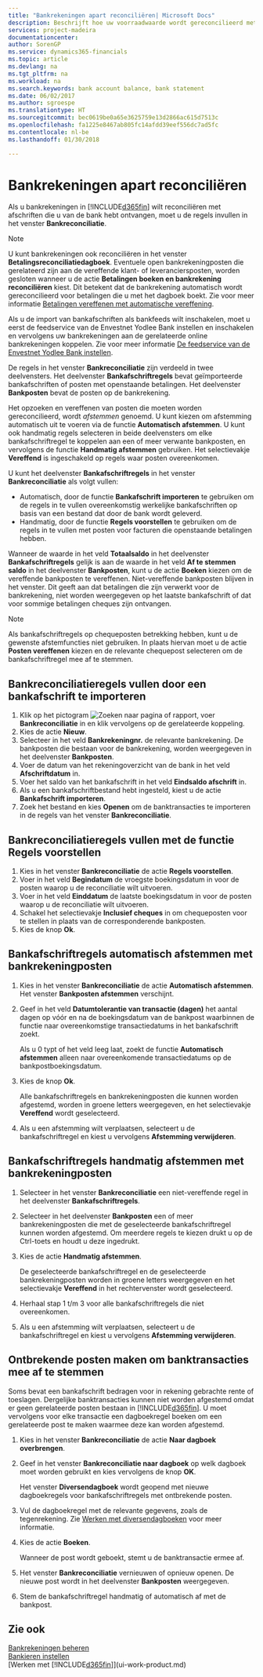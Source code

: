 ```yaml
---
title: "Bankrekeningen apart reconciliëren| Microsoft Docs"
description: Beschrijft hoe uw voorraadwaarde wordt gereconcilieerd met het grootboek.
services: project-madeira
documentationcenter: 
author: SorenGP
ms.service: dynamics365-financials
ms.topic: article
ms.devlang: na
ms.tgt_pltfrm: na
ms.workload: na
ms.search.keywords: bank account balance, bank statement
ms.date: 06/02/2017
ms.author: sgroespe
ms.translationtype: HT
ms.sourcegitcommit: bec0619be0a65e3625759e13d2866ac615d7513c
ms.openlocfilehash: fa1225e8467ab805fc14afdd39eef556dc7ad5fc
ms.contentlocale: nl-be
ms.lasthandoff: 01/30/2018

---
```

# <a name="reconcile-bank-accounts-separately"></a>Bankrekeningen apart reconciliëren
Als u bankrekeningen in [!INCLUDE[d365fin](includes/d365fin_md.md)] wilt reconciliëren met afschriften die u van de bank hebt ontvangen, moet u de regels invullen in het venster **Bankreconciliatie**.

> [!NOTE]  
>   U kunt bankrekeningen ook reconciliëren in het venster **Betalingsreconciliatiedagboek**. Eventuele open bankrekeningposten die gerelateerd zijn aan de vereffende klant- of leveranciersposten, worden gesloten wanneer u de actie **Betalingen boeken en bankrekening reconciliëren** kiest. Dit betekent dat de bankrekening automatisch wordt gereconcilieerd voor betalingen die u met het dagboek boekt. Zie voor meer informatie [Betalingen vereffenen met automatische vereffening](receivables-how-reconcile-payments-auto-application.md).

Als u de import van bankafschriften als bankfeeds wilt inschakelen, moet u eerst de feedservice van de Envestnet Yodlee Bank instellen en inschakelen en vervolgens uw bankrekeningen aan de gerelateerde online bankrekeningen koppelen. Zie voor meer informatie [De feedservice van de Envestnet Yodlee Bank instellen](bank-how-setup-bank-statement-service.md).

De regels in het venster **Bankreconciliatie** zijn verdeeld in twee deelvensters. Het deelvenster **Bankafschriftregels** bevat geïmporteerde bankafschriften of posten met openstaande betalingen. Het deelvenster **Bankposten** bevat de posten op de bankrekening.

Het opzoeken en vereffenen van posten die moeten worden gereconcilieerd, wordt *afstemmen* genoemd. U kunt kiezen om afstemming automatisch uit te voeren via de functie **Automatisch afstemmen**. U kunt ook handmatig regels selecteren in beide deelvensters om elke bankafschriftregel te koppelen aan een of meer verwante bankposten, en vervolgens de functie **Handmatig afstemmen** gebruiken. Het selectievakje **Vereffend** is ingeschakeld op regels waar posten overeenkomen.

U kunt het deelvenster **Bankafschriftregels** in het venster **Bankreconciliatie** als volgt vullen:

* Automatisch, door de functie **Bankafschrift importeren** te gebruiken om de regels in te vullen overeenkomstig werkelijke bankafschriften op basis van een bestand dat door de bank wordt geleverd.
* Handmatig, door de functie **Regels voorstellen** te gebruiken om de regels in te vullen met posten voor facturen die openstaande betalingen hebben.

Wanneer de waarde in het veld **Totaalsaldo** in het deelvenster **Bankafschriftregels** gelijk is aan de waarde in het veld **Af te stemmen saldo** in het deelvenster **Bankposten**, kunt u de actie **Boeken** kiezen om de vereffende bankposten te vereffenen. Niet-vereffende bankposten blijven in het venster. Dit geeft aan dat betalingen die zijn verwerkt voor de bankrekening, niet worden weergegeven op het laatste bankafschrift of dat voor sommige betalingen cheques zijn ontvangen.

> [!NOTE]  
>   Als bankafschriftregels op chequeposten betrekking hebben, kunt u de gewenste afstemfuncties niet gebruiken. In plaats hiervan moet u de actie **Posten vereffenen** kiezen en de relevante chequepost selecteren om de bankafschriftregel mee af te stemmen.

## <a name="to-fill-bank-reconciliation-lines-by-importing-a-bank-statement"></a>Bankreconciliatieregels vullen door een bankafschrift te importeren
1. Klik op het pictogram ![Zoeken naar pagina of rapport](media/ui-search/search_small.png "pictogram Zoeken naar pagina of rapport"), voer **Bankreconciliatie** in en klik vervolgens op de gerelateerde koppeling.
2. Kies de actie **Nieuw**.
3. Selecteer in het veld **Bankrekeningnr.** de relevante bankrekening. De bankposten die bestaan voor de bankrekening, worden weergegeven in het deelvenster **Bankposten**.
4. Voer de datum van het rekeningoverzicht van de bank in het veld **Afschriftdatum** in.
5. Voer het saldo van het bankafschrift in het veld **Eindsaldo afschrift** in.
6. Als u een bankafschriftbestand hebt ingesteld, kiest u de actie **Bankafschrift importeren**.
7. Zoek het bestand en kies **Openen** om de banktransacties te importeren in de regels van het venster **Bankreconciliatie**.

## <a name="to-fill-bank-reconciliation-lines-with-the-suggest-lines-function"></a>Bankreconciliatieregels vullen met de functie Regels voorstellen
1. Kies in het venster **Bankreconciliatie** de actie **Regels voorstellen**.
2. Voer in het veld **Begindatum** de vroegste boekingsdatum in voor de posten waarop u de reconciliatie wilt uitvoeren.
3. Voer in het veld **Einddatum** de laatste boekingsdatum in voor de posten waarop u de reconciliatie wilt uitvoeren.
4. Schakel het selectievakje **Inclusief cheques** in om chequeposten voor te stellen in plaats van de corresponderende bankposten.
5. Kies de knop **Ok**.

## <a name="to-match-bank-statement-lines-with-bank-account-ledger-entries-automatically"></a>Bankafschriftregels automatisch afstemmen met bankrekeningposten
1. Kies in het venster **Bankreconciliatie** de actie **Automatisch afstemmen**. Het venster **Bankposten afstemmen** verschijnt.
2. Geef in het veld **Datumtolerantie van transactie (dagen)** het aantal dagen op vóór en na de boekingsdatum van de bankpost waarbinnen de functie naar overeenkomstige transactiedatums in het bankafschrift zoekt.

    Als u 0 typt of het veld leeg laat, zoekt de functie **Automatisch afstemmen** alleen naar overeenkomende transactiedatums op de bankpostboekingsdatum.
3. Kies de knop **Ok**.

    Alle bankafschriftregels en bankrekeningposten die kunnen worden afgestemd, worden in groene letters weergegeven, en het selectievakje **Vereffend** wordt geselecteerd.
4. Als u een afstemming wilt verplaatsen, selecteert u de bankafschriftregel en kiest u vervolgens **Afstemming verwijderen**.

## <a name="to-match-bank-statement-lines-with-bank-account-ledger-entries-manually"></a>Bankafschriftregels handmatig afstemmen met bankrekeningposten
1. Selecteer in het venster **Bankreconciliatie** een niet-vereffende regel in het deelvenster **Bankafschriftregels**.
2. Selecteer in het deelvenster **Bankposten** een of meer bankrekeningposten die met de geselecteerde bankafschriftregel kunnen worden afgestemd. Om meerdere regels te kiezen drukt u op de Ctrl-toets en houdt u deze ingedrukt.
3. Kies de actie **Handmatig afstemmen**.

    De geselecteerde bankafschriftregel en de geselecteerde bankrekeningposten worden in groene letters weergegeven en het selectievakje **Vereffend** in het rechtervenster wordt geselecteerd.
4. Herhaal stap 1 t/m 3 voor alle bankafschriftregels die niet overeenkomen.
5. Als u een afstemming wilt verplaatsen, selecteert u de bankafschriftregel en kiest u vervolgens **Afstemming verwijderen**.

## <a name="to-create-missing-ledger-entries-to-match-bank-transactions-with"></a>Ontbrekende posten maken om banktransacties mee af te stemmen
Soms bevat een bankafschrift bedragen voor in rekening gebrachte rente of toeslagen. Dergelijke banktransacties kunnen niet worden afgestemd omdat er geen gerelateerde posten bestaan in [!INCLUDE[d365fin](includes/d365fin_md.md)]. U moet vervolgens voor elke transactie een dagboekregel boeken om een gerelateerde post te maken waarmee deze kan worden afgestemd.

1. Kies in het venster **Bankreconciliatie** de actie **Naar dagboek overbrengen**.  
2. Geef in het venster **Bankreconciliatie naar dagboek** op welk dagboek moet worden gebruikt en kies vervolgens de knop **OK**.

    Het venster **Diversendagboek** wordt geopend met nieuwe dagboekregels voor bankafschriftregels met ontbrekende posten.
3. Vul de dagboekregel met de relevante gegevens, zoals de tegenrekening. Zie [Werken met diversendagboeken](ui-work-general-journals.md) voor meer informatie.  
4. Kies de actie **Boeken**.

    Wanneer de post wordt geboekt, stemt u de banktransactie ermee af.
5. Het venster **Bankreconciliatie** vernieuwen of opnieuw openen. De nieuwe post wordt in het deelvenster **Bankposten** weergegeven.
6. Stem de bankafschriftregel handmatig of automatisch af met de bankpost.

## <a name="see-also"></a>Zie ook
[Bankrekeningen beheren](bank-manage-bank-accounts.md)  
[Bankieren instellen](bank-setup-banking.md)  
[Werken met [!INCLUDE[d365fin](includes/d365fin_md.md)]](ui-work-product.md)

